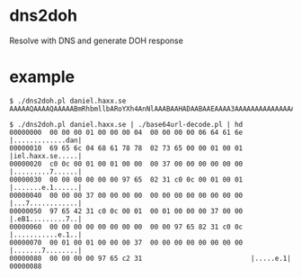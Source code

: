 # dns2doh
Resolve with DNS and generate DOH response

# example

    $ ./dns2doh.pl daniel.haxx.se 
    AAAAAQAAAAQAAAAABmRhbmllbARoYXh4AnNlAAABAAHADAABAAEAAAA3AAAAAAAAAAAAAAAAl2XCMcAMAAEAAQAAADcAAAAAAAAAAAAAAACXZYIxwAwAAQABAAAANwAAAAAAAAAAAAAAAJdlQjHADAABAAEAAAA3AAAAAAAAAAAAAAAAl2UCMQ

    $ ./dns2doh.pl daniel.haxx.se | ./base64url-decode.pl | hd
    00000000  00 00 00 01 00 00 00 04  00 00 00 00 06 64 61 6e  |.............dan|
    00000010  69 65 6c 04 68 61 78 78  02 73 65 00 00 01 00 01  |iel.haxx.se.....|
    00000020  c0 0c 00 01 00 01 00 00  00 37 00 00 00 00 00 00  |.........7......|
    00000030  00 00 00 00 00 00 97 65  02 31 c0 0c 00 01 00 01  |.......e.1......|
    00000040  00 00 00 37 00 00 00 00  00 00 00 00 00 00 00 00  |...7............|
    00000050  97 65 42 31 c0 0c 00 01  00 01 00 00 00 37 00 00  |.eB1.........7..|
    00000060  00 00 00 00 00 00 00 00  00 00 97 65 82 31 c0 0c  |...........e.1..|
    00000070  00 01 00 01 00 00 00 37  00 00 00 00 00 00 00 00  |.......7........|
    00000080  00 00 00 00 97 65 c2 31                           |.....e.1|
    00000088

